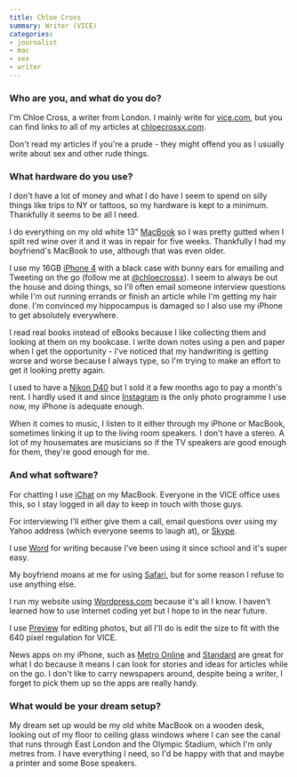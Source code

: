 ```yaml
---
title: Chloe Cross
summary: Writer (VICE)
categories:
- journalist
- mac
- sex
- writer
---
```


### Who are you, and what do you do?

I'm Chloe Cross, a writer from London. I mainly write for [vice.com](http://vice.com/ "A magazine."), but you can find links to all of my articles at [chloecrossx.com](http://chloecrossx.com/ "Chloe's website.").

Don't read my articles if you're a prude - they might offend you as I usually write about sex and other rude things.

### What hardware do you use?

I don't have a lot of money and what I do have I seem to spend on silly things like trips to NY or tattoos, so my hardware is kept to a minimum. Thankfully it seems to be all I need. 

I do everything on my old white 13" [MacBook][] so I was pretty gutted when I spilt red wine over it and it was in repair for five weeks. Thankfully I had my boyfriend's MacBook to use, although that was even older. 

I use my 16GB [iPhone 4][iphone-4] with a black case with bunny ears for emailing and Tweeting on the go (follow me at [@chloecrossx](http://twitter.com/chloecrossx "Chloe's Twitter account.")). I seem to always be out the house and doing things, so I'll often email someone interview questions while I'm out running errands or finish an article while I'm getting my hair done. I'm convinced my hippocampus is damaged so I also use my iPhone to get absolutely everywhere. 

I read real books instead of eBooks because I like collecting them and looking at them on my bookcase. I write down notes using a pen and paper when I get the opportunity - I've noticed that my handwriting is getting worse and worse because I always type, so I'm trying to make an effort to get it looking pretty again. 

I used to have a [Nikon D40][d40] but I sold it a few months ago to pay a month's rent. I hardly used it and since [Instagram][instagram-ios] is the only photo programme I use now, my iPhone is adequate enough. 

When it comes to music, I listen to it either through my iPhone or MacBook, sometimes linking it up to the living room speakers. I don't have a stereo. A lot of my housemates are musicians so if the TV speakers are good enough for them, they're good enough for me. 

### And what software?

For chatting I use [iChat][] on my MacBook. Everyone in the VICE office uses this, so I stay logged in all day to keep in touch with those guys. 

For interviewing I'll either give them a call, email questions over using my Yahoo address (which everyone seems to laugh at), or [Skype][]. 

I use [Word][] for writing because I've been using it since school and it's super easy. 

My boyfriend moans at me for using [Safari][], but for some reason I refuse to use anything else. 

I run my website using [Wordpress.com][wordpress] because it's all I know. I haven't learned how to use Internet coding yet but I hope to in the near future. 

I use [Preview][] for editing photos, but all I'll do is edit the size to fit with the 640 pixel regulation for VICE. 

News apps on my iPhone, such as [Metro Online][metro-ios] and [Standard][london-evening-standard-ios] are great for what I do because it means I can look for stories and ideas for articles while on the go. I don't like to carry newspapers around, despite being a writer, I forget to pick them up so the apps are really handy. 

### What would be your dream setup?

My dream set up would be my old white MacBook on a wooden desk, looking out of my floor to ceiling glass windows where I can see the canal that runs through East London and the Olympic Stadium, which I'm only metres from. I have everything I need, so I'd be happy with that and maybe a printer and some Bose speakers.

[d40]: https://www.nikonusa.com/en/Nikon-Products/Product-Archive/Digital-SLR-Cameras/25420/D40.html "A 6.1 megapixel digital SLR camera."
[ichat]: https://en.wikipedia.org/wiki/IChat "An AIM/Jabber client included with Mac OS X."
[instagram-ios]: https://itunes.apple.com/us/app/instagram/id389801252 "A photo taking/sharing app."
[iphone-4]: https://en.wikipedia.org/wiki/IPhone_4 "A smartphone."
[london-evening-standard-ios]: https://itunes.apple.com/us/app/id542140360 "The news app."
[macbook]: https://en.wikipedia.org/wiki/MacBook "A laptop."
[metro-ios]: https://itunes.apple.com/us/app/id465059515 "A news app."
[preview]: https://en.wikipedia.org/wiki/Preview_(Mac_OS) "An image viewer included with Mac OS X."
[safari]: https://www.apple.com/safari/ "A fast web browser."
[skype]: https://www.skype.com/en/ "Voice and video chat software."
[word]: https://products.office.com/en-us/word "A document editor."
[wordpress]: https://wordpress.com/ "Weblog publishing software."
